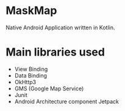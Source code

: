 # MaskMap
Native Android Application written in Kotlin.

# Main libraries used
* View Binding
* Data Binding
* OkHttp3
* GMS (Google Map Service)
* Junit
* Android Architecture component Jetpack
